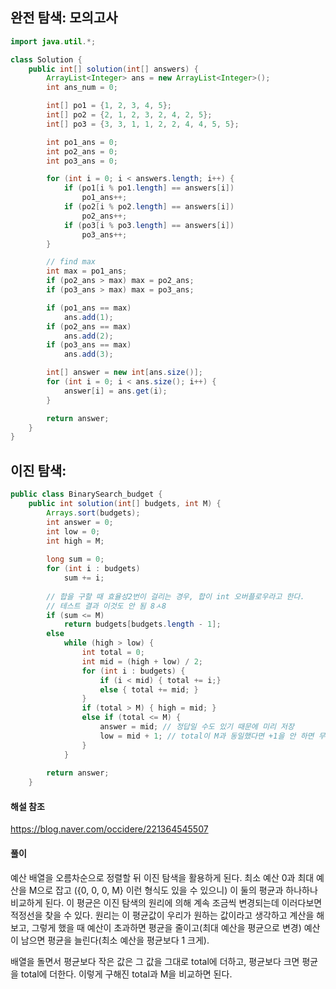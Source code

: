## 완전 탐색: 모의고사

```java
import java.util.*;

class Solution {
    public int[] solution(int[] answers) {
        ArrayList<Integer> ans = new ArrayList<Integer>();
        int ans_num = 0;

        int[] po1 = {1, 2, 3, 4, 5};
        int[] po2 = {2, 1, 2, 3, 2, 4, 2, 5};
        int[] po3 = {3, 3, 1, 1, 2, 2, 4, 4, 5, 5};

        int po1_ans = 0;
        int po2_ans = 0;
        int po3_ans = 0;

        for (int i = 0; i < answers.length; i++) {
            if (po1[i % po1.length] == answers[i])
                po1_ans++;
            if (po2[i % po2.length] == answers[i])
                po2_ans++;
            if (po3[i % po3.length] == answers[i])
                po3_ans++;
        }

        // find max
        int max = po1_ans;
        if (po2_ans > max) max = po2_ans;
        if (po3_ans > max) max = po3_ans;

        if (po1_ans == max)
            ans.add(1);
        if (po2_ans == max)
            ans.add(2);
        if (po3_ans == max)
            ans.add(3);

        int[] answer = new int[ans.size()];
        for (int i = 0; i < ans.size(); i++) {
            answer[i] = ans.get(i);
        }

        return answer;
    }
}
```



## 이진 탐색: 

```java
public class BinarySearch_budget {
    public int solution(int[] budgets, int M) {
    	Arrays.sort(budgets);
    	int answer = 0;    	
    	int low = 0;
    	int high = M;
    	
    	long sum = 0;
    	for (int i : budgets)
    		sum += i;
    	
    	// 합을 구할 때 효율성2번이 걸리는 경우, 합이 int 오버플로우라고 한다.
    	// 테스트 결과 이것도 안 됨 8ㅅ8
    	if (sum <= M)
    		return budgets[budgets.length - 1];
    	else
    		while (high > low) {
    			int total = 0;
    			int mid = (high + low) / 2;
    			for (int i : budgets) {
    				if (i < mid) { total += i;}
    				else { total += mid; }
    			}
    			if (total > M) { high = mid; }
    			else if (total <= M) {
    				answer = mid; // 정답일 수도 있기 때문에 미리 저장
    				low = mid + 1; // total이 M과 동일했다면 +1을 안 하면 무한 반복을 돌게 된다. 
    			}
    		}
    	
        return answer;
    }
```

#### 해설 참조

https://blog.naver.com/occidere/221364545507

#### 풀이

예산 배열을 오름차순으로 정렬할 뒤 이진 탐색을 활용하게 된다. 최소 예산 0과 최대 예산을 M으로 잡고 ({0, 0, 0, M} 이런 형식도 있을 수 있으니) 이 둘의 평균과 하나하나 비교하게 된다. 이 평균은 이진 탐색의 원리에 의해 계속 조금씩 변경되는데 이러다보면 적정선을 찾을 수 있다. 원리는 이 평균값이 우리가 원하는 값이라고 생각하고 계산을 해보고, 그렇게 했을 때 예산이 초과하면 평균을 줄이고(최대 예산을 평균으로 변경) 예산이 남으면 평균을 늘린다(최소 예산을 평균보다 1 크게).

배열을 돌면서 평균보다 작은 값은 그 값을 그대로 total에 더하고, 평균보다 크면 평균을 total에 더한다. 이렇게 구해진 total과 M을 비교하면 된다. 